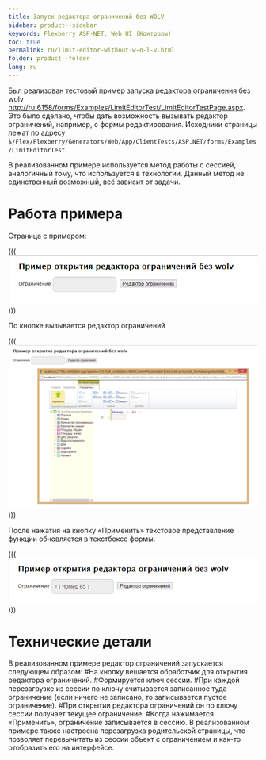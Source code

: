 ```yaml
---
title: Запуск редактора ограничений без WOLV
sidebar: product--sidebar
keywords: Flexberry ASP-NET, Web UI (Контролы)
toc: true
permalink: ru/limit-editor-without-w-o-l-v.html
folder: product--folder
lang: ru
---
```


Был реализован тестовый пример запуска редактора ограничения без wolv <http://ru:6158/forms/Examples/LimitEditorTest/LimitEditorTestPage.aspx>. Это было сделано, чтобы дать возможность вызывать редактор ограничений, например, с формы редактирования. 
Исходники страницы лежат по адресу `$/Flex/Flexberry/Generators/Web/App/ClientTests/ASP.NET/forms/Examples/LimitEditorTest`.

<msg type=important>В реализованном примере используется метод работы с сессией, аналогичный тому, что используется в технологии. Данный метод не единственный возможный, всё зависит от задачи.</msg>


# Работа примера

Страница с примером:

(((
![](/images/pages/img/Ограничения/limitEditorWithoutWOLV1.png)
)))

По кнопке вызывается редактор ограничений

(((
![](/images/pages/img/Ограничения/limitEditorWithoutWOLV2.png)
)))

После нажатия на кнопку «Применить» текстовое представление функции обновляется в текстбоксе формы.

(((
![](/images/pages/img/Ограничения/limitEditorWithoutWOLV3.png)
)))


# Технические детали
В реализованном примере редактор ограничений запускается следующем образом:
#На кнопку вешается обработчик для открытия редактора ограничений.
#Формируется ключ сессии.
#При каждой перезагрузке из сессии по ключу считывается записанное туда ограничение (если ничего не записано, то записывается пустое ограничение).
#При открытии редактора ограничений он по ключу сессии получает текущее ограничение.
#Когда нажимается «Применить», ограничение записывается в сессию. В реализованном примере также настроена перезагрузка  родительской страницы, что позволяет перевычитать из сессии объект с ограничением и как-то отобразить его на интерфейсе.
